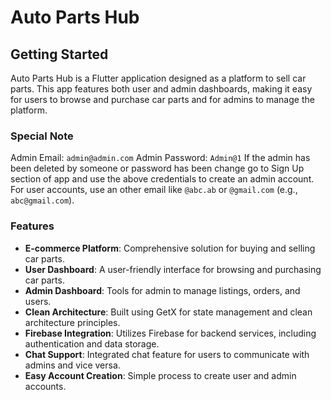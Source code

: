 # Auto Parts Hub

## Getting Started

Auto Parts Hub is a Flutter application designed as a platform to sell car parts. This app features both user and admin dashboards, making it easy for users to browse and purchase car parts and for admins to manage the platform.

### Special Note
Admin Email: `admin@admin.com`
Admin Password: `Admin@1`
If the admin has been deleted by someone or password has been change go to Sign Up section of app and use the above credentials to create an admin account. For user accounts, use an other email like `@abc.ab` or `@gmail.com` (e.g., `abc@gmail.com`).

### Features

- **E-commerce Platform**: Comprehensive solution for buying and selling car parts.
- **User Dashboard**: A user-friendly interface for browsing and purchasing car parts.
- **Admin Dashboard**: Tools for admin to manage listings, orders, and users.
- **Clean Architecture**: Built using GetX for state management and clean architecture principles.
- **Firebase Integration**: Utilizes Firebase for backend services, including authentication and data storage.
- **Chat Support**: Integrated chat feature for users to communicate with admins and vice versa.
- **Easy Account Creation**: Simple process to create user and admin accounts.
